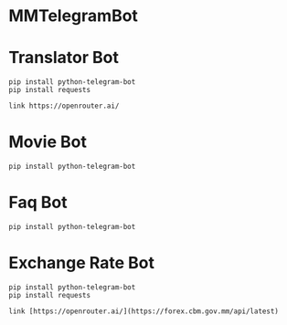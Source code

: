 # MMTelegramBot

# Translator Bot
```
pip install python-telegram-bot
pip install requests

link https://openrouter.ai/
```

# Movie Bot
```
pip install python-telegram-bot
```

# Faq Bot
```
pip install python-telegram-bot
```

# Exchange Rate Bot
```
pip install python-telegram-bot
pip install requests

link [https://openrouter.ai/](https://forex.cbm.gov.mm/api/latest)
```
